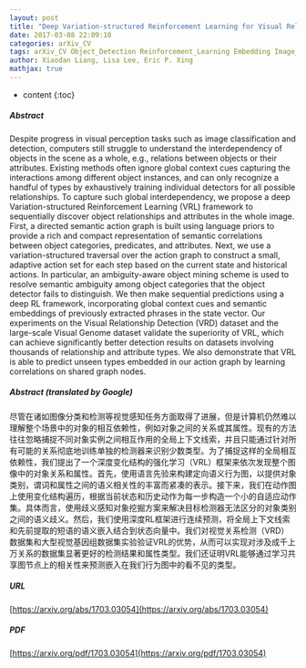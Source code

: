 ```yaml
---
layout: post
title: "Deep Variation-structured Reinforcement Learning for Visual Relationship and Attribute Detection"
date: 2017-03-08 22:09:10
categories: arXiv_CV
tags: arXiv_CV Object_Detection Reinforcement_Learning Embedding Image_Classification Classification Prediction Detection Relation
author: Xiaodan Liang, Lisa Lee, Eric P. Xing
mathjax: true
---
```


* content
{:toc}

##### Abstract
Despite progress in visual perception tasks such as image classification and detection, computers still struggle to understand the interdependency of objects in the scene as a whole, e.g., relations between objects or their attributes. Existing methods often ignore global context cues capturing the interactions among different object instances, and can only recognize a handful of types by exhaustively training individual detectors for all possible relationships. To capture such global interdependency, we propose a deep Variation-structured Reinforcement Learning (VRL) framework to sequentially discover object relationships and attributes in the whole image. First, a directed semantic action graph is built using language priors to provide a rich and compact representation of semantic correlations between object categories, predicates, and attributes. Next, we use a variation-structured traversal over the action graph to construct a small, adaptive action set for each step based on the current state and historical actions. In particular, an ambiguity-aware object mining scheme is used to resolve semantic ambiguity among object categories that the object detector fails to distinguish. We then make sequential predictions using a deep RL framework, incorporating global context cues and semantic embeddings of previously extracted phrases in the state vector. Our experiments on the Visual Relationship Detection (VRD) dataset and the large-scale Visual Genome dataset validate the superiority of VRL, which can achieve significantly better detection results on datasets involving thousands of relationship and attribute types. We also demonstrate that VRL is able to predict unseen types embedded in our action graph by learning correlations on shared graph nodes.

##### Abstract (translated by Google)
尽管在诸如图像分类和检测等视觉感知任务方面取得了进展，但是计算机仍然难以理解整个场景中的对象的相互依赖性，例如对象之间的关系或其属性。现有的方法往往忽略捕捉不同对象实例之间相互作用的全局上下文线索，并且只能通过针对所有可能的关系彻底地训练单独的检测器来识别少数类型。为了捕捉这样的全局相互依赖性，我们提出了一个深度变化结构的强化学习（VRL）框架来依次发现整个图像中的对象关系和属性。首先，使用语言先验来构建定向语义行为图，以提供对象类别，谓词和属性之间的语义相关性的丰富而紧凑的表示。接下来，我们在动作图上使用变化结构遍历，根据当前状态和历史动作为每一步构造一个小的自适应动作集。具体而言，使用歧义感知对象挖掘方案来解决目标检测器无法区分的对象类别之间的语义歧义。然后，我们使用深度RL框架进行连续预测，将全局上下文线索和先前提取的短语的语义嵌入结合到状态向量中。我们对视觉关系检测（VRD）数据集和大型视觉基因组数据集实验验证VRL的优势，从而可以实现对涉及成千上万关系的数据集显著更好的检测结果和属性类型。我们还证明VRL能够通过学习共享图节点上的相关性来预测嵌入在我们行为图中的看不见的类型。

##### URL
[https://arxiv.org/abs/1703.03054](https://arxiv.org/abs/1703.03054)

##### PDF
[https://arxiv.org/pdf/1703.03054](https://arxiv.org/pdf/1703.03054)

